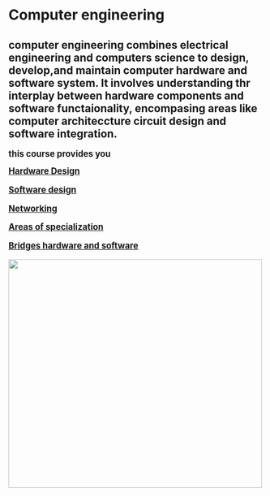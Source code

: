 <html> <head> 
<p> <body>
<h1> <b> Computer engineering  </b> 

<p>

<h2> computer engineering combines electrical engineering and computers science to design, develop,and maintain computer hardware and software system. It involves understanding thr interplay  between hardware components and software functaionality, encompasing areas like computer architeccture circuit design and software integration. </h2>

</p> <p>
<b> <big> this course provides you <p>

<b>  <u> Hardware Design
<p> 
<p>
 <b> Software design  </b>
 <u> <p>  <b> Networking </b>

<p>   <b><u>  Areas of specialization </u>  </b>

<p> <b> <u>  Bridges hardware and software   </u> <p>
<p> <p><p><p>

<img src="https://savvycomsoftware.com/wp-content/uploads/2024/05/future-of-software-engineering-4.jpg" width="500" height="450"> 
<p> <p>

